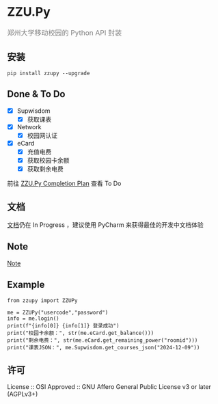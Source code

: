 # ZZU.Py
<font color=gray size=3>郑州大学移动校园的 Python API 封装</font>

## 安装

```shell
pip install zzupy --upgrade
```

## Done & To Do
- [x] Supwisdom
  - [x] 获取课表
- [x] Network
  - [x] 校园网认证
- [x] eCard
  - [x] 充值电费 
  - [x] 获取校园卡余额
  - [x] 获取剩余电费

前往 [ZZU.Py Completion Plan](https://github.com/users/Illustar0/projects/1) 查看 To Do

## 文档

[文档](https://illustar0.github.io/ZZU.Py/)仍在 In Progress ，建议使用 PyCharm 来获得最佳的开发中文档体验

## Note
[Note](https://github.com/Illustar0/ZZU.Py/blob/main/NOTE.md)

## Example

```Py
from zzupy import ZZUPy

me = ZZUPy("usercode","password")
info = me.login()
print(f"{info[0]} {info[1]} 登录成功")
print("校园卡余额：", str(me.eCard.get_balance()))
print("剩余电费：", str(me.eCard.get_remaining_power("roomid")))
print("课表JSON：", me.Supwisdom.get_courses_json("2024-12-09"))
```

## 许可

License :: OSI Approved :: GNU Affero General Public License v3 or later (AGPLv3+)